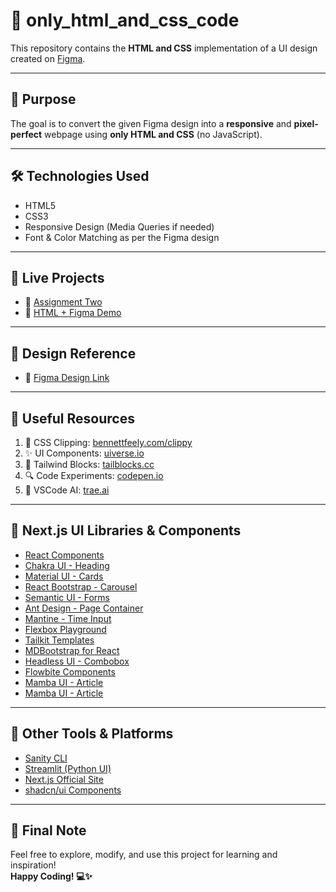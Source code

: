 # 🎨 only_html_and_css_code

This repository contains the **HTML and CSS** implementation of a UI design created on [Figma](https://www.figma.com/design/gaqVv6PO2KXkQCk5ibyw53/Assignment--Copy-?fuid=1136002004941987107).

---

## 🎯 Purpose

The goal is to convert the given Figma design into a **responsive** and **pixel-perfect** webpage using **only HTML and CSS** (no JavaScript).

---

## 🛠 Technologies Used

- HTML5  
- CSS3  
- Responsive Design (Media Queries if needed)  
- Font & Color Matching as per the Figma design

---

## 📁 Live Projects

- 🔗 [Assignment Two](https://assingment-two-sooty.vercel.app/)  
- 🔗 [HTML + Figma Demo](https://htmlfigma.vercel.app/)

---

## 📸 Design Reference

- 🎨 [Figma Design Link](https://www.figma.com/design/gaqVv6PO2KXkQCk5ibyw53/Assignment--Copy-?fuid=1136002004941987107)

---

## 🧰 Useful Resources

1. 🎨 CSS Clipping: [bennettfeely.com/clippy](https://bennettfeely.com/clippy/)  
2. ✨ UI Components: [uiverse.io](http://uiverse.io/)  
3. 🧩 Tailwind Blocks: [tailblocks.cc](https://tailblocks.cc/)  
4. 🔍 Code Experiments: [codepen.io](https://codepen.io/your-work)  
5. 🤖 VSCode AI: [trae.ai](https://www.trae.ai/?fbclid=IwY2xjawKJCMBleHRuA2FlbQIxMABicmlkETFwRzFqZDJuTEFMN08zYTQyAR4vjz3l92AZkB6PpO4cHXZm_RAu00gJsj2zTafCJL4fTcaYbnJoISVx6ctADQ_aem_b8Ej7xNq8t8m5ZrA1NAqaw)

---

## 🔧 Next.js UI Libraries & Components

- [React Components](https://reactcomponents.com/?type=components&sortBy=name)  
- [Chakra UI - Heading](https://chakra-ui.com/docs/components/heading)  
- [Material UI - Cards](https://mui.com/material-ui/react-card/)  
- [React Bootstrap - Carousel](https://react-bootstrap.netlify.app/docs/components/carousel)  
- [Semantic UI - Forms](https://semantic-ui.com/collections/form.html)  
- [Ant Design - Page Container](https://procomponents.ant.design/en-US/components/page-container#code-demo)  
- [Mantine - Time Input](https://mantine.dev/dates/time-input/)  
- [Flexbox Playground](https://flexboxlabs.netlify.app/)  
- [Tailkit Templates](https://tailkit.com/templates)  
- [MDBootstrap for React](https://mdbootstrap.com/docs/react/)  
- [Headless UI - Combobox](https://headlessui.com/react/combobox)  
- [Flowbite Components](https://flowbite.com/)  
- [Mamba UI - Article](https://mambaui.com/components/article)
- [Mamba UI - Article](https://www.reactbits.dev/components/)

---

## 🧠 Other Tools & Platforms

- [Sanity CLI](https://sanity.io/)  
- [Streamlit (Python UI)](https://streamlit.io/)  
- [Next.js Official Site](https://nextjs.org)  
- [shadcn/ui Components](https://ui.shadcn.com/)

---

## 🙌 Final Note

Feel free to explore, modify, and use this project for learning and inspiration!  
**Happy Coding! 💻✨**
